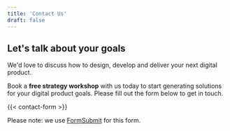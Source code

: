 ```yaml
---
title: 'Contact Us'
draft: false
---
```


## Let's talk about your goals

We'd love to discuss how to design, develop and deliver your next digital product.

Book a **free strategy workshop** with us today to start generating solutions for your digital product goals. Please fill out the form below to get in touch.

{{< contact-form >}}

Please note: we use [FormSubmit](https://formsubmit.co) for this form.
